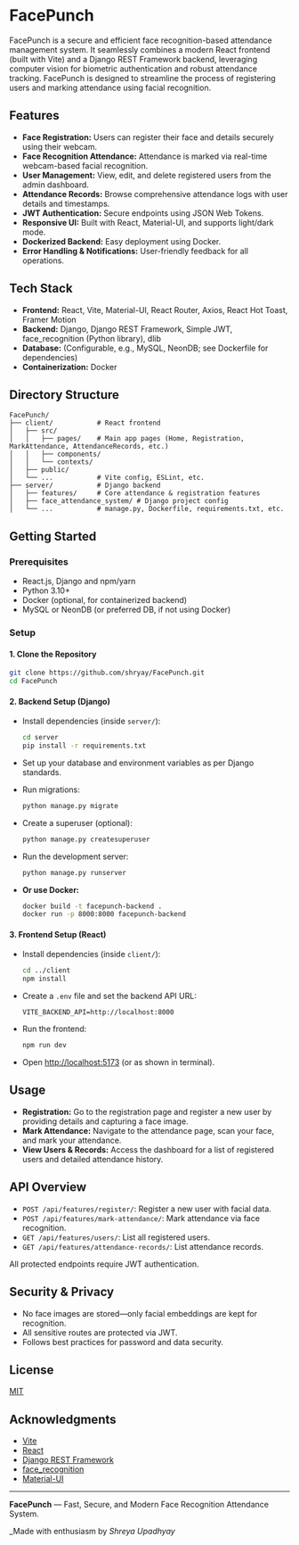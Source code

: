 # FacePunch

FacePunch is a secure and efficient face recognition-based attendance management system. It seamlessly combines a modern React frontend (built with Vite) and a Django REST Framework backend, leveraging computer vision for biometric authentication and robust attendance tracking. FacePunch is designed to streamline the process of registering users and marking attendance using facial recognition.

## Features

- **Face Registration:** Users can register their face and details securely using their webcam.
- **Face Recognition Attendance:** Attendance is marked via real-time webcam-based facial recognition.
- **User Management:** View, edit, and delete registered users from the admin dashboard.
- **Attendance Records:** Browse comprehensive attendance logs with user details and timestamps.
- **JWT Authentication:** Secure endpoints using JSON Web Tokens.
- **Responsive UI:** Built with React, Material-UI, and supports light/dark mode.
- **Dockerized Backend:** Easy deployment using Docker.
- **Error Handling & Notifications:** User-friendly feedback for all operations.

## Tech Stack

- **Frontend:** React, Vite, Material-UI, React Router, Axios, React Hot Toast, Framer Motion
- **Backend:** Django, Django REST Framework, Simple JWT, face_recognition (Python library), dlib
- **Database:** (Configurable, e.g., MySQL, NeonDB; see Dockerfile for dependencies)
- **Containerization:** Docker

## Directory Structure

```
FacePunch/
├── client/           # React frontend
│   ├── src/
│   │   ├── pages/    # Main app pages (Home, Registration, MarkAttendance, AttendanceRecords, etc.)
│   │   ├── components/
│   │   └── contexts/
│   ├── public/
│   └── ...           # Vite config, ESLint, etc.
├── server/           # Django backend
│   ├── features/     # Core attendance & registration features
│   ├── face_attendance_system/ # Django project config
│   └── ...           # manage.py, Dockerfile, requirements.txt, etc.
```

## Getting Started

### Prerequisites

- React.js, Django and npm/yarn
- Python 3.10+
- Docker (optional, for containerized backend)
- MySQL or NeonDB (or preferred DB, if not using Docker)

### Setup

#### 1. Clone the Repository

```bash
git clone https://github.com/shryay/FacePunch.git
cd FacePunch
```

#### 2. Backend Setup (Django)

- Install dependencies (inside `server/`):

  ```bash
  cd server
  pip install -r requirements.txt
  ```

- Set up your database and environment variables as per Django standards.
- Run migrations:

  ```bash
  python manage.py migrate
  ```

- Create a superuser (optional):

  ```bash
  python manage.py createsuperuser
  ```

- Run the development server:

  ```bash
  python manage.py runserver
  ```

- **Or use Docker:**

  ```bash
  docker build -t facepunch-backend .
  docker run -p 8000:8000 facepunch-backend
  ```

#### 3. Frontend Setup (React)

- Install dependencies (inside `client/`):

  ```bash
  cd ../client
  npm install
  ```

- Create a `.env` file and set the backend API URL:

  ```
  VITE_BACKEND_API=http://localhost:8000
  ```

- Run the frontend:

  ```bash
  npm run dev
  ```

- Open [http://localhost:5173](http://localhost:5173) (or as shown in terminal).

## Usage

- **Registration:** Go to the registration page and register a new user by providing details and capturing a face image.
- **Mark Attendance:** Navigate to the attendance page, scan your face, and mark your attendance.
- **View Users & Records:** Access the dashboard for a list of registered users and detailed attendance history.

## API Overview

- `POST /api/features/register/`: Register a new user with facial data.
- `POST /api/features/mark-attendance/`: Mark attendance via face recognition.
- `GET /api/features/users/`: List all registered users.
- `GET /api/features/attendance-records/`: List attendance records.

All protected endpoints require JWT authentication.

## Security & Privacy

- No face images are stored—only facial embeddings are kept for recognition.
- All sensitive routes are protected via JWT.
- Follows best practices for password and data security.

## License

[MIT](LICENSE)

## Acknowledgments

- [Vite](https://vitejs.dev/)
- [React](https://react.dev/)
- [Django REST Framework](https://www.django-rest-framework.org/)
- [face_recognition](https://github.com/ageitgey/face_recognition)
- [Material-UI](https://mui.com/)

---

**FacePunch** — Fast, Secure, and Modern Face Recognition Attendance System.

_Made with enthusiasm by *Shreya Upadhyay*
